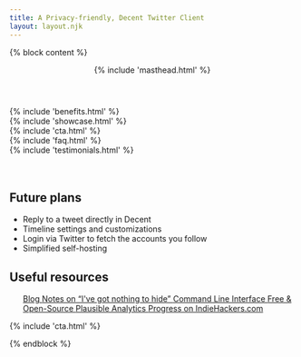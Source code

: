 ```yaml
---
title: A Privacy-friendly, Decent Twitter Client
layout: layout.njk
---
```


{% block content %}
<!-- Masthead -->
<header class="masthead text-center">
  {% include 'masthead.html' %}
</header>

<section id="benefits" class="features-icons my-5">
  {% include 'benefits.html' %}
</section>

<section class="showcase py-5 mt-5">
  {% include 'showcase.html' %}
</section>

<section id="cta" class="text-center mt-5 py-5">
  {% include 'cta.html' %}
</section>

<section id="faq" class=" mt-5 py-5">
  {% include 'faq.html' %}
</section>

<section class="container mt-5">
  {% include 'testimonials.html' %}
</section>

<section class="mt-5">
  <br>
  <br>
  <div class="container">
    <div class="row mt-5">
      <div class="col-md-6">
        <h1 class="title">Future plans</h1>
        <ul class="list-group list-group-flush mt-3 py-3">
          <li class="list-group-item py-3">
            Reply to a tweet directly in Decent
          </li>
          <li class="list-group-item py-3">
            Timeline settings and customizations
          </li>
          <li class="list-group-item py-3">
            Login via Twitter to fetch the accounts you follow
          </li>
          <li class="list-group-item py-3">
            Simplified self-hosting
          </li>
        </ul>
      </div>
      <div class="col-md-6">
        <h1 class="title">Useful resources</h1>
        <ul class="list-group list-group-flush mt-3 py-3">
          <a href="/blog/" class="list-group-item list-group-item-action py-3">
            Blog
          </a>
          <a href="/blog/2020-10-02-Notes-on-I-have-got-nothing-to-hide/" class="list-group-item list-group-item-action py-3">
            Notes on “I've got nothing to hide”
          </a>
          <a href="/cli/" class="list-group-item list-group-item-action py-3">
            Command Line Interface
          </a>
          <a href="/open-source/" class="list-group-item list-group-item-action py-3">
            Free & Open-Source
          </a>
          <a target="_blank" href="https://plausible.io/decent.social" class="list-group-item list-group-item-action py-3">
            Plausible Analytics
          </a>
          <a target="_blank" href="https://www.indiehackers.com/product/decent-social" class="list-group-item list-group-item-action py-3">
            Progress on IndieHackers.com
          </a>
        </ul>
      </div>
    </div>
  </div>
</section>

<section id="cta-end" class="text-center mt-5 py-5">
  {% include 'cta.html' %}
</section>

{% endblock %}